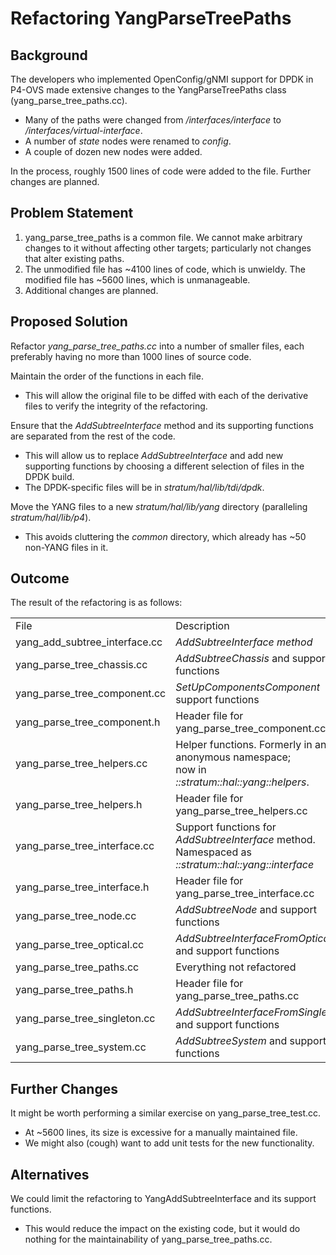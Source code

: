 # Refactoring YangParseTreePaths

## Background

The developers who implemented OpenConfig/gNMI support for DPDK in
P4-OVS made extensive changes to the YangParseTreePaths class
(yang\_parse\_tree\_paths.cc).

  - Many of the paths were changed from */interfaces/interface* to
    */interfaces/virtual-interface*.
  - A number of *state* nodes were renamed to *config*.
  - A couple of dozen new nodes were added.

In the process, roughly 1500 lines of code were added to the file.
Further changes are planned.

## Problem Statement

1.  yang\_parse\_tree\_paths is a common file. We cannot make arbitrary
    changes to it without affecting other targets; particularly not changes
    that alter existing paths.
2.  The unmodified file has \~4100 lines of code, which is unwieldy.
    The modified file has \~5600 lines, which is unmanageable.
3.  Additional changes are planned.

## Proposed Solution

Refactor *yang\_parse\_tree\_paths.cc* into a number of smaller files,
each preferably having no more than 1000 lines of source code.

Maintain the order of the functions in each file.

  - This will allow the original file to be diffed with each of the
    derivative files to verify the integrity of the refactoring.

Ensure that the *AddSubtreeInterface* method and its supporting
functions are separated from the rest of the code.

  - This will allow us to replace *AddSubtreeInterface* and add new
    supporting functions by choosing a different selection of files in
    the DPDK build.
  - The DPDK-specific files will be in *stratum/hal/lib/tdi/dpdk*.

Move the YANG files to a new *stratum/hal/lib/yang* directory (paralleling
*stratum/hal/lib/p4*).

  - This avoids cluttering the *common* directory, which already has \~50
    non-YANG files in it.

## Outcome

The result of the refactoring is as follows:

<table>
<tbody>
<tr class="odd">
<td>File</td>
<td>Description</td>
<td>Lines</td>
</tr>
<tr class="even">
<td>yang_add_subtree_interface.cc</td>
<td><em>AddSubtreeInterface method</em></td>
<td>231</td>
</tr>
<tr class="odd">
<td>yang_parse_tree_chassis.cc</td>
<td><em>AddSubtreeChassis</em> and support functions</td>
<td>281</td>
</tr>
<tr class="even">
<td>yang_parse_tree_component.cc</td>
<td><em>SetUpComponentsComponent</em> support functions</td>
<td>152</td>
</tr>
<tr class="odd">
<td>yang_parse_tree_component.h</td>
<td>Header file for yang_parse_tree_component.cc</td>
<td>44</td>
</tr>
<tr class="even">
<td>yang_parse_tree_helpers.cc</td>
<td>Helper functions. Formerly in an anonymous namespace;<br />
now in <em>::stratum::hal::yang::helpers</em>.</td>
<td>113</td>
</tr>
<tr class="odd">
<td>yang_parse_tree_helpers.h</td>
<td>Header file for yang_parse_tree_helpers.cc</td>
<td>819</td>
</tr>
<tr class="even">
<td>yang_parse_tree_interface.cc</td>
<td>Support functions for <em>AddSubtreeInterface</em> method.<br />
Namespaced as <em>::stratum::hal::yang::interface</em></td>
<td>861</td>
</tr>
<tr class="odd">
<td>yang_parse_tree_interface.h</td>
<td>Header file for yang_parse_tree_interface.cc</td>
<td>140</td>
</tr>
<tr class="even">
<td>yang_parse_tree_node.cc</td>
<td><em>AddSubtreeNode</em> and support functions</td>
<td>130</td>
</tr>
<tr class="odd">
<td>yang_parse_tree_optical.cc</td>
<td><em>AddSubtreeInterfaceFromOptical</em> and support functions</td>
<td>704</td>
</tr>
<tr class="even">
<td>yang_parse_tree_paths.cc</td>
<td>Everything not refactored</td>
<td>335</td>
</tr>
<tr class="odd">
<td>yang_parse_tree_paths.h</td>
<td>Header file for yang_parse_tree_paths.cc</td>
<td>79</td>
</tr>
<tr class="even">
<td>yang_parse_tree_singleton.cc</td>
<td><em>AddSubtreeInterfaceFromSingleton</em> and support functions</td>
<td>638</td>
</tr>
<tr class="odd">
<td>yang_parse_tree_system.cc</td>
<td><em>AddSubtreeSystem</em> and support functions</td>
<td>124</td>
</tr>
</tbody>
</table>

## Further Changes

It might be worth performing a similar exercise on
yang\_parse\_tree\_test.cc.

  - At \~5600 lines, its size is excessive for a manually maintained
    file.
  - We might also (cough) want to add unit tests for the new
    functionality.

## Alternatives

We could limit the refactoring to YangAddSubtreeInterface and its
support functions.

  - This would reduce the impact on the existing code, but it would do
    nothing for the maintainability of yang\_parse\_tree\_paths.cc.
